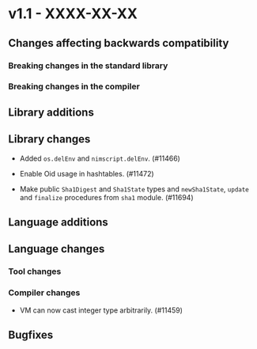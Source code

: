 # v1.1 - XXXX-XX-XX


## Changes affecting backwards compatibility


### Breaking changes in the standard library


### Breaking changes in the compiler


## Library additions


## Library changes

- Added `os.delEnv` and `nimscript.delEnv`. (#11466)

- Enable Oid usage in hashtables. (#11472)

- Make public `Sha1Digest` and `Sha1State` types and `newSha1State`, `update` and `finalize` procedures from `sha1` module. (#11694)

## Language additions


## Language changes


### Tool changes


### Compiler changes

- VM can now cast integer type arbitrarily. (#11459)


## Bugfixes
